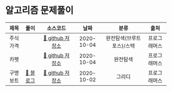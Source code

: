 # 알고리즘 문제풀이

|제목|풀이|소스코드|날짜|분류|출처|
|:---:|:---|:---:|:---:|:---:|:---:|
|주식가격| |[📎 github 저장소 ](https://github.com/devhyun637/algorithm/blob/master/src/main/java/algorithm/programmers/Level2/Sol42584.java)| 2020-10-04|완전탐색(브루트포스)/스택|프로그래머스|
|카펫| |[📎 github 저장소 ](https://github.com/devhyun637/algorithm/blob/master/src/main/java/algorithm/programmers/Level2/Sol42842.java)| 2020-10-04|완전탐색|프로그래머스|
|구명보트|[📝 블로그](https://dev-hyun.tistory.com/137) |[📎 github 저장소 ](https://github.com/devhyun637/algorithm/blob/master/src/main/java/algorithm/programmers/Level2/Sol42885.java)| 2020-10-02|그리디|프로그래머스|